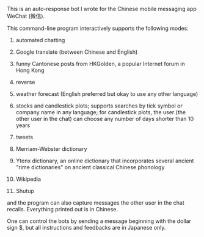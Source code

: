 This is an auto-response bot I wrote for the Chinese mobile messaging app WeChat (微信).

This command-line program interactively supports the following modes: 

  1. automated chatting
  
  2. Google translate (between Chinese and English)
  
  3. funny Cantonese posts from HKGolden, a popular Internet forum in Hong Kong
  
  4. reverse
  
  5. weather forecast (English preferred but okay to use any other language)
  
  6. stocks and candlestick plots; supports searches by tick symbol or company name in any language; for candlestick plots, the user (the other user in the chat) can choose any number of days shorter than 10 years
  
  7. tweets
  
  8. Merriam-Webster dictionary
  
  9. Ytenx dictionary, an online dictionary that incorporates several ancient "rime dictionaries" on ancient classical Chinese phonology
  
  10. Wikipedia
  
  11. Shutup
  
and the program can also capture messages the other user in the chat recalls. Everything printed out is in Chinese.

One can control the bots by sending a message beginning with the dollar sign $, but all instructions and feedbacks are in Japanese only.
